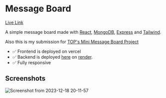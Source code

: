 # Message Board
[Live Link](https://message-board-odin.vercel.app/)

A simple message board made with [React](https://react.dev/), [MongoDB](https://www.mongodb.com/), [Express](https://expressjs.com/) and [Tailwind](https://tailwindcss.com/).

Also this is my submission for [TOP's Mini Message Board Project](https://www.theodinproject.com/lessons/nodejs-mini-message-board)

- ✅ Frontend is deployed on vercel
- ✅ Backend is deployed [here](https://message-board-92li.onrender.com/messages) on [render](https://render.com/).
- ✅ Fully responsive

## Screenshots
![Screenshot from 2023-12-18 20-11-57](https://github.com/Devansh-Baghel/message-board/assets/77718741/61806ac4-0fb7-43e9-aaa4-50b94016c2dd)

